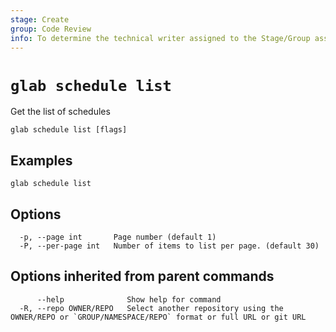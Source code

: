 ```yaml
---
stage: Create
group: Code Review
info: To determine the technical writer assigned to the Stage/Group associated with this page, see https://about.gitlab.com/handbook/product/ux/technical-writing/#assignments
---
```


<!--
This documentation is auto generated by a script.
Please do not edit this file directly, check cmd/gen-docs/docs.go.
-->

# `glab schedule list`

Get the list of schedules

```plaintext
glab schedule list [flags]
```

## Examples

```plaintext
glab schedule list

```

## Options

```plaintext
  -p, --page int       Page number (default 1)
  -P, --per-page int   Number of items to list per page. (default 30)
```

## Options inherited from parent commands

```plaintext
      --help              Show help for command
  -R, --repo OWNER/REPO   Select another repository using the OWNER/REPO or `GROUP/NAMESPACE/REPO` format or full URL or git URL
```
